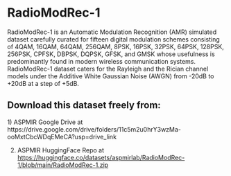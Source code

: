 # RadioModRec-1
RadioModRec-1 is an Automatic Modulation Recognition (AMR) simulated dataset carefully curated for fifteen digital modulation schemes consisting of 4QAM, 16QAM, 64QAM, 256QAM, 8PSK, 16PSK, 32PSK, 64PSK, 128PSK, 256PSK, CPFSK, DBPSK, DQPSK, GFSK, and GMSK whose usefulness is predominantly found in modern wireless communication systems. 
RadioModRec-1 dataset caters for the Rayleigh and the Rician channel models under the Additive White Gaussian Noise (AWGN) from -20dB to +20dB at a step of +5dB.
<h2>Download this dataset freely from: </h2>
1) ASPMIR Google Drive at https://drive.google.com/drive/folders/11c5m2u0hrY3wzMa-ooMxtCbcWDqEMeCA?usp=drive_link

2) ASPMIR HuggingFace Repo at https://huggingface.co/datasets/aspmirlab/RadioModRec-1/blob/main/RadioModRec-1.zip
